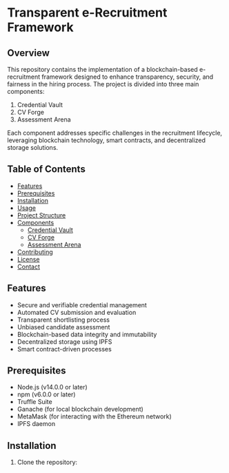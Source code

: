 # Transparent e-Recruitment Framework

## Overview

This repository contains the implementation of a blockchain-based e-recruitment framework designed to enhance transparency, security, and fairness in the hiring process. The project is divided into three main components:

1. Credential Vault
2. CV Forge
3. Assessment Arena

Each component addresses specific challenges in the recruitment lifecycle, leveraging blockchain technology, smart contracts, and decentralized storage solutions.

## Table of Contents

- [Features](#features)
- [Prerequisites](#prerequisites)
- [Installation](#installation)
- [Usage](#usage)
- [Project Structure](#project-structure)
- [Components](#components)
  - [Credential Vault](#credential-vault)
  - [CV Forge](#cv-forge)
  - [Assessment Arena](#assessment-arena)
- [Contributing](#contributing)
- [License](#license)
- [Contact](#contact)

## Features

- Secure and verifiable credential management
- Automated CV submission and evaluation
- Transparent shortlisting process
- Unbiased candidate assessment
- Blockchain-based data integrity and immutability
- Decentralized storage using IPFS
- Smart contract-driven processes

## Prerequisites

- Node.js (v14.0.0 or later)
- npm (v6.0.0 or later)
- Truffle Suite
- Ganache (for local blockchain development)
- MetaMask (for interacting with the Ethereum network)
- IPFS daemon

## Installation

1. Clone the repository:
